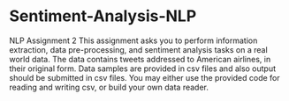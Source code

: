 # Sentiment-Analysis-NLP
NLP Assignment 2
This assignment asks you to perform information extraction, data pre-processing, and
sentiment analysis tasks on a real world data. The data contains tweets addressed to
American airlines, in their original form. Data samples are provided in csv files and also
output should be submitted in csv files. You may either use the provided code for
reading and writing csv, or build your own data reader.
